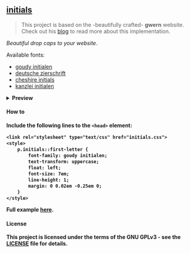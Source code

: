 ## [initials]()

> This project is based on the -beautifully crafted- **gwern** website. Check out his [blog](https://www.gwern.net/About#implementation-details) to read more about this implementation. 

*Beautiful drop caps to your website*.

Available fonts:

* [goudy initialen](https://tug.org/FontCatalogue/goudyinitialen/)
* [deutsche zierschrift](https://www.dafont.com/deutsche-zierschrif.font)
* [cheshire initials](https://www.dafont.com/cheshire-initials.font)
* [kanzlei initialen](https://www.dafont.com/kanzlei.font)

<details><summary><b>Preview</summary>
<p>

![goudy initialen](imgs/goudy-initialen.png)
goudy initialen

![deutsche zierschrift](imgs/deutsche-zierschrift.png)
deutsche zierschrift

![cheshire initials](imgs/cheshire-initials.png)
cheshire initials

![kanzlei initialen](imgs/kanzlei-initialen.png)
kanzlei initialen

</p>
</details>

#### How to

Include the following lines to the `<head>` element:

```
<link rel="stylesheet" type="text/css" href="initials.css">
<style>
    p.initials::first-letter {
        font-family: goudy initialen;
        text-transform: uppercase;
        float: left;
        font-size: 7em;
        line-height: 1;
        margin: 0 0.02em -0.25em 0;
    }
</style>
```

Full example [here](index.html).

#### License

This project is licensed under the terms of the GNU GPLv3 - see the [LICENSE](LICENSE) file for details.